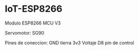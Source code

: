 # IoT-ESP8266

Modulo ESP8266 MCU V3

Servomotor: SG90

Pines de coneccion:
GND tierra
3v3 Voltaje
D8 pin de control

